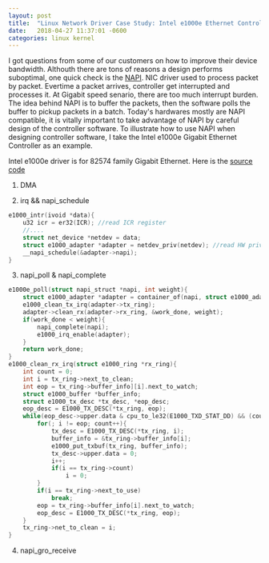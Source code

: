 ```yaml
---
layout: post
title:  "Linux Network Driver Case Study: Intel e1000e Ethernet Controller"
date:   2018-04-27 11:37:01 -0600
categories: linux kernel
---
```

I got questions from some of our customers on how to improve their device bandwidth. Althouth there are tons of reasons a design performs suboptimal, one quick check is the [NAPI](https://wiki.linuxfoundation.org/networking/napi). NIC driver used to process packet by packet. Evertime a packet arrives, controller get interrupted and processes it. At Gigabit speed senario, there are too much interrupt burden. The idea behind NAPI is to buffer the packets, then the software polls the buffer to pickup packets in a batch. Today's hardwares mostly are NAPI compatible, it is vitally important to take advantage of NAPI by careful design of the controller software. To illustrate how to use NAPI when designing controller software, I take the Intel e1000e Gigabit Ethernet Controller as an example. 

Intel e1000e driver is for 82574 family Gigabit Ethernet. Here is the [source code](https://elixir.bootlin.com/linux/v4.6/source/drivers/net/ethernet/intel/e1000e/netdev.c)
<script src="https://gist.github.com/siruix/64a698f3c4bebcbc1f5672f6501be6e0.js"></script>

1. DMA

2. irq && napi_schedule
```c
e1000_intr(ivoid *data){
	u32 icr = er32(ICR); //read ICR register
	//....
	struct net_device *netdev = data;
	struct e1000_adapter *adapter = netdev_priv(netdev); //read HW private data
	__napi_schedule(&adapter->napi); 
}
```
3. napi_poll & napi_complete
```c
e1000e_poll(struct napi_struct *napi, int weight){
	struct e1000_adapter *adapter = container_of(napi, struct e1000_adapter, napi);
	e1000_clean_tx_irq(adapter->tx_ring);
	adapter->clean_rx(adapter->rx_ring, &work_done, weight);
	if(work_done < weight){
		napi_complete(napi);
		e1000_irq_enable(adapter);
	}
	return work_done;
}
e1000_clean_rx_irq(struct e1000_ring *rx_ring){
	int count = 0;
	int i = tx_ring->next_to_clean;
	int eop = tx_ring->buffer_info][i].next_to_watch;
	struct e1000_buffer *buffer_info;
	struct e1000_tx_desc *tx_desc, *eop_desc;
	eop_desc = E1000_TX_DESC(*tx_ring, eop);
	while(eop_desc->upper.data & cpu_to_le32(E1000_TXD_STAT_DD) && (count < tx_ring->count)){
		for(; i != eop; count++){
			tx_desc = E1000_TX_DESC(*tx_ring, i);
			buffer_info = &tx_ring->buffer_info[i];
			e1000_put_txbuf(tx_ring, buffer_info);
			tx_desc->upper.data = 0;
			i++;
			if(i == tx_ring->count)
				i = 0;
		}
		if(i == tx_ring->next_to_use)
			break;
		eop = tx_ring->buffer_info[i].next_to_watch;
		eop_desc = E1000_TX_DESC(*tx_ring, eop);
	}
	tx_ring->net_to_clean = i;
}
```
4. napi_gro_receive

